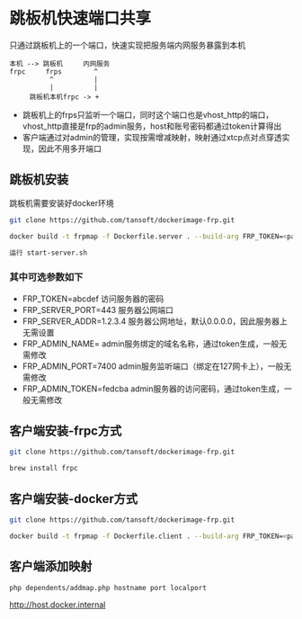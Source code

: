# 跳板机快速端口共享
只通过跳板机上的一个端口，快速实现把服务端内网服务暴露到本机

```
本机 --> 跳板机     内网服务
frpc     frps        ^
          ^          |
          |          |
     跳板机本机frpc -> +
```

* 跳板机上的frps只监听一个端口，同时这个端口也是vhost_http的端口，vhost_http直接是frp的admin服务，host和账号密码都通过token计算得出
* 客户端通过对admin的管理，实现按需增减映射，映射通过xtcp点对点穿透实现，因此不用多开端口

## 跳板机安装
跳板机需要安装好docker环境

``` bash
git clone https://github.com/tansoft/dockerimage-frp.git

docker build -t frpmap -f Dockerfile.server . --build-arg FRP_TOKEN=<password>

运行 start-server.sh
```

### 其中可选参数如下

* FRP_TOKEN=abcdef          访问服务器的密码
* FRP_SERVER_PORT=443       服务器公网端口
* FRP_SERVER_ADDR=1.2.3.4   服务器公网地址，默认0.0.0.0，因此服务器上无需设置
* FRP_ADMIN_NAME=           admin服务绑定的域名名称，通过token生成，一般无需修改
* FRP_ADMIN_PORT=7400       admin服务监听端口（绑定在127网卡上），一般无需修改
* FRP_ADMIN_TOKEN=fedcba    admin服务器的访问密码，通过token生成，一般无需修改

## 客户端安装-frpc方式

``` bash
git clone https://github.com/tansoft/dockerimage-frp.git

brew install frpc
```

## 客户端安装-docker方式

``` bash
git clone https://github.com/tansoft/dockerimage-frp.git

docker build -t frpmap -f Dockerfile.client . --build-arg FRP_TOKEN=<password> --build-arg FRP_SERVER_ADDR=<12.3.4.4>
```

## 客户端添加映射

``` bash
php dependents/addmap.php hostname port localport
```

http://host.docker.internal
